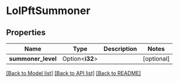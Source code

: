 # LolPftSummoner

## Properties

Name | Type | Description | Notes
------------ | ------------- | ------------- | -------------
**summoner_level** | Option<**i32**> |  | [optional]

[[Back to Model list]](../README.md#documentation-for-models) [[Back to API list]](../README.md#documentation-for-api-endpoints) [[Back to README]](../README.md)


